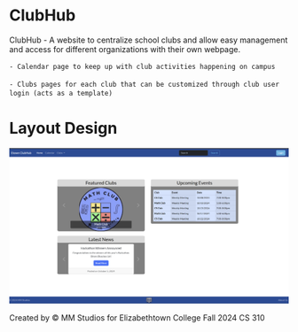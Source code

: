 # ClubHub

ClubHub - A website to centralize school clubs and allow easy management and access for different organizations with their own webpage.

    - Calendar page to keep up with club activities happening on campus

    - Clubs pages for each club that can be customized through club user login (acts as a template)

# Layout Design

![Layout](images/layout.png)

Created by &copy; MM Studios for Elizabethtown College Fall 2024 CS 310
